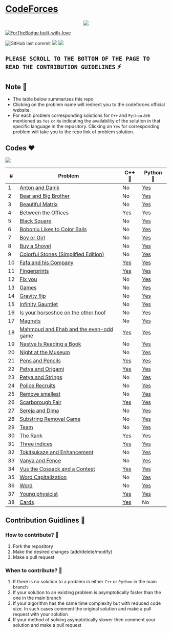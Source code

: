 # [CodeForces](https://codeforces.com/) 

<p align="center">
  <img src="https://assets.codeforces.com/users/kguseva/comments/cf.png">
</p>

[![ForTheBadge built-with-love](http://ForTheBadge.com/images/badges/built-with-love.svg)](https://github.com/NvsYashwanth)

![GitHub last commit](https://img.shields.io/github/last-commit/NvsYashwanth/CodeForces)        ![](https://badgen.net/badge/Code/Python/blue?icon=https://simpleicons.org/icons/python.svg&labelColor=cyan&label)        ![](https://badgen.net/badge/Code/C++/blue?icon=https://simpleicons.org/icons/cplusplus.svg&labelColor=cyan&label)

## `PLEASE SCROLL TO THE BOTTOM OF THE PAGE TO READ THE CONTRIBUTION GUIDELINES` :zap:

## Note :pushpin:
* The table below summarizes this repo
* Clicking on the problem name will redirect you to the codeforces official website.
* For each problem corresponding solutions for `C++` and `Python` are mentioned as `Yes` or `No` indicating the availability of the solution in that specific language in the repository. Clicking on `Yes` for corresponding problem will take you to the repo link of problem solution.

## Codes :heart:
![](https://badgen.net/badge/TotalSums/38/blue?icon)

| #  | Problem                                                           | C++ :muscle:                                                                     | Python :snake:                                                                     |
|----|-------------------------------------------------------------------|----------------------------------------------------------------------------------|------------------------------------------------------------------------------------|
| 1  | [Anton and Danik](https://codeforces.com/)                        | No                                                                               | [Yes](./CodeForces%20python/Anton%20and%20Danik.py)                                |
| 2  | [Bear and Big Brother](https://codeforces.com/)                   | No                                                                               | [Yes](./CodeForces%20python/Bear%20and%20Big%20Brother.py)                         |
| 3  | [Beautiful Matrix](https://codeforces.com/)                       | No                                                                               | [Yes](./CodeForces%20python/Beautiful%20Matrix.py)                                 |
| 4  | [Between the Offices](https://codeforces.com/)                    | [Yes](./CodeForces%20cpp/Between%20the%20Offices.cpp)                            | [Yes](./CodeForces%20python/Between%20the%20Offices.py)                            |
| 5  | [Black Square](https://codeforces.com/)                           | No                                                                               | [Yes](./CodeForces%20python/Black%20Square.py)                                     |
| 6  | [Boboniu Likes to Color Balls](https://codeforces.com/)           | No                                                                               | [Yes](./CodeForces%20python/Boboniu%20Likes%20to%20Color%20Balls.py)               |
| 7  | [Boy or Girl](https://codeforces.com/)                            | No                                                                               | [Yes](./CodeForces%20python/Boy%20or%20Girl.py)                                    |
| 8  | [Buy a Shovel](https://codeforces.com/)                           | No                                                                               | [Yes](./CodeForces%20python/Buy%20a%20Shovel.py)                                   |
| 9  | [Colorful Stones (Simplified Edition)](https://codeforces.com/)   | No                                                                               | [Yes](./CodeForces%20python/Colorful%20Stones%20(Simplified%20Edition).py)         |
| 10 | [Fafa and his Company](https://codeforces.com/)                   | [Yes](./CodeForces%20cpp/Fafa%20and%20his%20Company.cpp)                         | [Yes](./CodeForces%20python/Fafa%20and%20his%20Company.py)                         |
| 11 | [Fingerprints](https://codeforces.com/)                           | [Yes](./CodeForces%20cpp/Fingerprints.cpp)                                       | [Yes](./CodeForces%20python/Fingerprints.py)                                       |
| 12 | [Fix you](https://codeforces.com/)                                | No                                                                               | [Yes](./CodeForces%20python/Fix%20you.py)                                          |
| 13 | [Games](https://codeforces.com/)                                  | No                                                                               | [Yes](./CodeForces%20python/Games.py)                                              |
| 14 | [Gravity flip](https://codeforces.com/)                           | No                                                                               | [Yes](./CodeForces%20python/Gravity%20flip.py)                                     |
| 15 | [Infinity Gauntlet](https://codeforces.com/)                      | No                                                                               | [Yes](./CodeForces%20python/Infinity%20Gauntlet.py)                                |
| 16 | [Is your horseshoe on the other hoof](https://codeforces.com/)    | No                                                                               | [Yes](./CodeForces%20python/Is%20your%20horseshoe%20on%20the%20other%20hoof.py)    |
| 17 | [Magnets](https://codeforces.com/)                                | No                                                                               | [Yes](./CodeForces%20python/Magnets.py)                                            |
| 18 | [Mahmoud and Ehab and the even-odd game](https://codeforces.com/) | [Yes](./CodeForces%20cpp/Mahmoud%20and%20Ehab%20and%20the%20even-odd%20game.cpp) | [Yes](./CodeForces%20python/Mahmoud%20and%20Ehab%20and%20the%20even-odd%20game.py) |
| 19 | [Nastya Is Reading a Book](https://codeforces.com/)               | No                                                                               | [Yes](./CodeForces%20python/Nastya%20Is%20Reading%20a%20Book.py)                   |
| 20 | [Night at the Museum](https://codeforces.com/)                    | No                                                                               | [Yes](./CodeForces%20python/Night%20at%20the%20Museum.py)                          |
| 21 | [Pens and Pencils](https://codeforces.com/)                       | [Yes](./CodeForces%20cpp/Pens%20and%20Pencils.cpp)                               | [Yes](./CodeForces%20python/Pens%20and%20Pencils.py)                               |
| 22 | [Petya and Origami](https://codeforces.com/)                      | [Yes](./CodeForces%20cpp/Petya%20and%20Origami.cpp)                              | [Yes](./CodeForces%20python/Petya%20and%20Origami.py)                              |
| 23 | [Petya and Strings](https://codeforces.com/)                      | No                                                                               | [Yes](./CodeForces%20python/Petya%20and%20Strings.py)                              |
| 24 | [Police Recruits](https://codeforces.com/)                        | No                                                                               | [Yes](./CodeForces%20python/Police%20Recruits.py)                                  |
| 25 | [Remove smallest](https://codeforces.com/)                        | No                                                                               | [Yes](./CodeForces%20python/Remove%20smallest.py)                                  |
| 26 | [Scarborough Fair](https://codeforces.com/)                       | [Yes](./CodeForces%20cpp/Scarborough%20Fair.cpp)                                 | [Yes](./CodeForces%20python/Scarborough%20Fair.py)                                 |
| 27 | [Sereja and Dima](https://codeforces.com/)                        | No                                                                               | [Yes](./CodeForces%20python/Sereja%20and%20Dima.py)                                |
| 28 | [Substring Removal Game](https://codeforces.com/)                 | No                                                                               | [Yes](./CodeForces%20python/Substring%20Removal%20Game.py)                         |
| 29 | [Team](https://codeforces.com/)                                   | No                                                                               | [Yes](./CodeForces%20python/Team.py)                                               |
| 30 | [The Rank](https://codeforces.com/)                               | [Yes](./CodeForces%20cpp/The%20Rank.cpp)                                         | [Yes](./CodeForces%20python/The%20Rank.py)                                         |
| 31 | [Three indices](https://codeforces.com/)                          | [Yes](./CodeForces%20cpp/Three%20indices.cpp)                                    | [Yes](./CodeForces%20python/Three%20indices.py)                                    |
| 32 | [Tokitsukaze and Enhancement](https://codeforces.com/)            | No                                                                               | [Yes](./CodeForces%20python/Tokitsukaze%20and%20Enhancement.py)                    |
| 33 | [Vanya and Fence](https://codeforces.com/)                        | No                                                                               | [Yes](./CodeForces%20python/Vanya%20and%20Fence.py)                                |
| 34 | [Vus the Cossack and a Contest](https://codeforces.com/)          | [Yes](./CodeForces%20cpp/Vus%20the%20Cossack%20and%20a%20Contest.cpp)            | [Yes](./CodeForces%20python/Vus%20the%20Cossack%20and%20a%20Contest.py)            |
| 35 | [Word Capitalization](https://codeforces.com/)                    | No                                                                               | [Yes](./CodeForces%20python/Word%20Capitalization.py)                              |
| 36 | [Word](https://codeforces.com/)                                   | No                                                                               | [Yes](./CodeForces%20python/Word.py)                                               |
| 37 | [Young physicist](https://codeforces.com/)                        | [Yes](./CodeForces%20cpp/Young%20physicist.cpp)                                  | [Yes](./CodeForces%20python/Young%20physicist.py)                                  |
| 38 | [Cards](https://codeforces.com/)                                  | [Yes](./CodeForces%20cpp/Cards.cpp)                                              | No                                                                                 |

## Contribution Guidlines :page_with_curl:
### How to contribute? :eyes:
1. Fork the repository
2. Make the desired changes (add/delete/modify)
3. Make a pull request

### When to contribute? :eyes:
1. If there is no solution to a problem in either `C++` or `Python` in the main branch
2. If your solution to an existing problem is asymptotically faster than the one in the main branch
3. If your algorithm has the same time complexity but with reduced code size. In such cases comment the original solution and make a pull request with your solution
4. If your method of solving asymptotically slower then comment your solution and make a pull request
